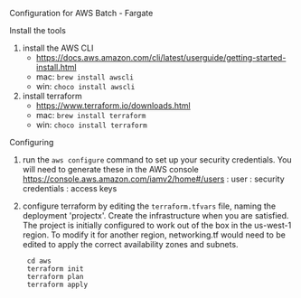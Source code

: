 Configuration for AWS Batch - Fargate

Install the tools
1. install the AWS CLI
    - https://docs.aws.amazon.com/cli/latest/userguide/getting-started-install.html
    - mac: `brew install awscli`
    - win: `choco install awscli`
2. install terraform
    - https://www.terraform.io/downloads.html
    - mac: `brew install terraform`
    - win: `choco install terraform`

Configuring
1. run the `aws configure` command to set up your security credentials. You will need to generate these in
the AWS console https://console.aws.amazon.com/iamv2/home#/users : user : security credentials : access keys
2. configure terraform by editing the `terraform.tfvars` file, naming the deployment 'projectx'.
Create the infrastructure when you are satisfied.
The project is initially configured to work out of the box in the us-west-1 region.
To modify it for another region, networking.tf would need to be edited to apply the correct availability zones and subnets.

        cd aws
        terraform init
        terraform plan
        terraform apply
